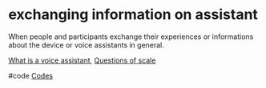 # exchanging information on assistant
When people and participants exchange their experiences or informations about the device or voice assistants in general.

[What is a voice assistant](output/themes/What%20is%20a%20voice%20assistant.md), [Questions of scale](output/themes/Questions%20of%20scale.md)

#code [Codes](output/codes/Codes.md)
